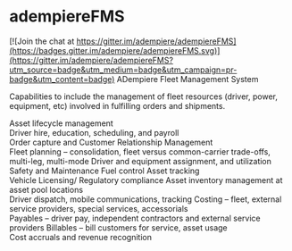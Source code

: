 # adempiereFMS

[![Join the chat at https://gitter.im/adempiere/adempiereFMS](https://badges.gitter.im/adempiere/adempiereFMS.svg)](https://gitter.im/adempiere/adempiereFMS?utm_source=badge&utm_medium=badge&utm_campaign=pr-badge&utm_content=badge)
ADempiere Fleet Management System 

 Capabilities to include the management of fleet resources (driver, power, equipment, etc) involved in fulfilling orders and shipments. 

Asset lifecycle management  
Driver hire, education, scheduling, and payroll  
Order capture and Customer Relationship Management  
Fleet planning – consolidation, fleet versus common-carrier trade-offs, multi-leg, multi-mode  Driver and equipment assignment, and utilization  
Safety and Maintenance
Fuel control
Asset tracking  
Vehicle Licensing/ Regulatory compliance
Asset inventory management at asset pool locations  
Driver dispatch, mobile communications, tracking 
Costing – fleet, external service providers, special services, accessorials  
Payables – driver pay, independent contractors and external service providers 
Billables – bill customers for service, asset usage  
Cost accruals and revenue recognition  


